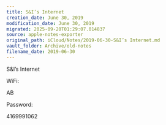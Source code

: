 ```yaml
---
title: S&I’s Internet
creation_date: June 30, 2019
modification_date: June 30, 2019
migrated: 2025-09-20T01:29:07.014837
source: apple-notes-exporter
original_path: iCloud/Notes/2019-06-30-S&I’s Internet.md
vault_folder: Archive/old-notes
filename_date: 2019-06-30
---
```



S&I’s Internet

WiFi:

AB

Password:

4169991062


